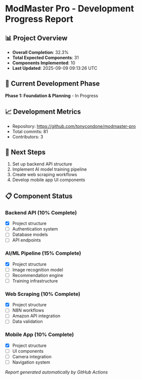 # ModMaster Pro - Development Progress Report

## 📊 Project Overview
- **Overall Completion**: 32.3%
- **Total Expected Components**: 31
- **Components Implemented**: 10
- **Last Updated**: 2025-09-09 09:13:26 UTC

## 🎯 Current Development Phase
**Phase 1: Foundation & Planning** - In Progress

## 📈 Development Metrics
- Repository: https://github.com/tonycondone/modmaster-pro
- Total commits: 81
- Contributors: 3

## 🚀 Next Steps
1. Set up backend API structure
2. Implement AI model training pipeline
3. Create web scraping workflows
4. Develop mobile app UI components

## 📋 Component Status
### Backend API (10% Complete)
- [x] Project structure
- [ ] Authentication system
- [ ] Database models
- [ ] API endpoints

### AI/ML Pipeline (15% Complete)
- [x] Project structure
- [ ] Image recognition model
- [ ] Recommendation engine
- [ ] Training infrastructure

### Web Scraping (10% Complete)
- [x] Project structure
- [ ] N8N workflows
- [ ] Amazon API integration
- [ ] Data validation

### Mobile App (10% Complete)
- [x] Project structure
- [ ] UI components
- [ ] Camera integration
- [ ] Navigation system

*Report generated automatically by GitHub Actions*
